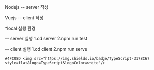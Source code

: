 Nodejs -- server 작성

Vuejs -- client 작성





*local 실행 환경

  -- server 실행
    1.cd server
    2.npm run test
    
  -- client 실행
    1.cd client
    2.npm run serve


    #4FC08D <img src="https://img.shields.io/badge/TypeScript-3178C6?style=flat&logo=TypeScript&logoColor=white"/>

